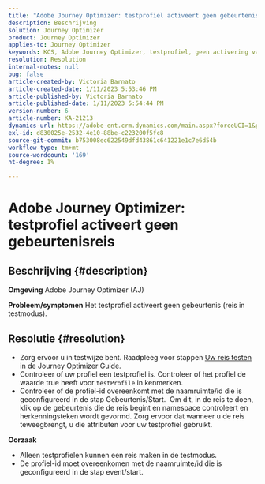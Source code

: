 ```yaml
---
title: "Adobe Journey Optimizer: testprofiel activeert geen gebeurtenisreis"
description: Beschrijving
solution: Journey Optimizer
product: Journey Optimizer
applies-to: Journey Optimizer
keywords: KCS, Adobe Journey Optimizer, testprofiel, geen activering van gebeurtenis, AJO
resolution: Resolution
internal-notes: null
bug: false
article-created-by: Victoria Barnato
article-created-date: 1/11/2023 5:53:46 PM
article-published-by: Victoria Barnato
article-published-date: 1/11/2023 5:54:44 PM
version-number: 6
article-number: KA-21213
dynamics-url: https://adobe-ent.crm.dynamics.com/main.aspx?forceUCI=1&pagetype=entityrecord&etn=knowledgearticle&id=b09b7ee4-d891-ed11-aad1-6045bd006d92
exl-id: d830025e-2532-4e10-88be-c223200f5fc8
source-git-commit: b753008ec622549dfd43861c641221e1c7e6d54b
workflow-type: tm+mt
source-wordcount: '169'
ht-degree: 1%

---
```


# Adobe Journey Optimizer: testprofiel activeert geen gebeurtenisreis

## Beschrijving {#description}

<b>Omgeving</b>
Adobe Journey Optimizer (AJ)


<b>Probleem/symptomen</b>
Het testprofiel activeert geen gebeurtenis (reis in testmodus).


## Resolutie {#resolution}


- Zorg ervoor u in testwijze bent. Raadpleeg voor stappen [Uw reis testen](https://experienceleague.adobe.com/docs/journey-optimizer/using/orchestrate-journeys/create-journey/testing-the-journey.html) in de Journey Optimizer Guide.
- Controleer of uw profiel een testprofiel is. Controleer of het profiel de waarde true heeft voor `testProfile` in kenmerken.
- Controleer of de profiel-id overeenkomt met de naamruimte/id die is geconfigureerd in de stap Gebeurtenis/Start.  Om dit, in de reis te doen, klik op de gebeurtenis die de reis begint en namespace controleert en herkenningsteken wordt gevormd. Zorg ervoor dat wanneer u de reis teweegbrengt, u die attributen voor uw testprofiel gebruikt.

<b>Oorzaak</b>
- Alleen testprofielen kunnen een reis maken in de testmodus.
- De profiel-id moet overeenkomen met de naamruimte/id die is geconfigureerd in de stap event/start.

